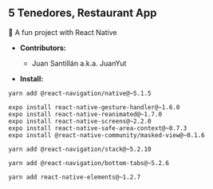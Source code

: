 ## 5 Tenedores, Restaurant App

👻 A fun project with React Native

- **Contributors:**

  - Juan Santillán a.k.a. JuanYut

- **Install:**

```
yarn add @react-navigation/native@~5.1.5

expo install react-native-gesture-handler@~1.6.0
expo install react-native-reanimated@~1.7.0
expo install react-native-screens@~2.2.0
expo install react-native-safe-area-context@~0.7.3
expo install @react-native-community/masked-view@~0.1.6

yarn add @react-navigation/stack@~5.2.10

yarn add @react-navigation/bottom-tabs@~5.2.6

yarn add react-native-elements@~1.2.7
```
